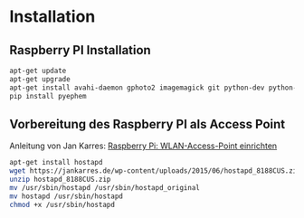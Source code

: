 # Installation

## Raspberry PI Installation

```bash
apt-get update
apt-get upgrade
apt-get install avahi-daemon gphoto2 imagemagick git python-dev python-pip
pip install pyephem
```

## Vorbereitung des Raspberry PI als Access Point
Anleitung von Jan Karres: [Raspberry Pi: WLAN-Access-Point einrichten](https://jankarres.de/2015/06/raspberry-pi-wlan-access-point-einrichten/)

```bash
apt-get install hostapd
wget https://jankarres.de/wp-content/uploads/2015/06/hostapd_8188CUS.zip
unzip hostapd_8188CUS.zip
mv /usr/sbin/hostapd /usr/sbin/hostapd_original
mv hostapd /usr/sbin/hostapd
chmod +x /usr/sbin/hostapd
```
